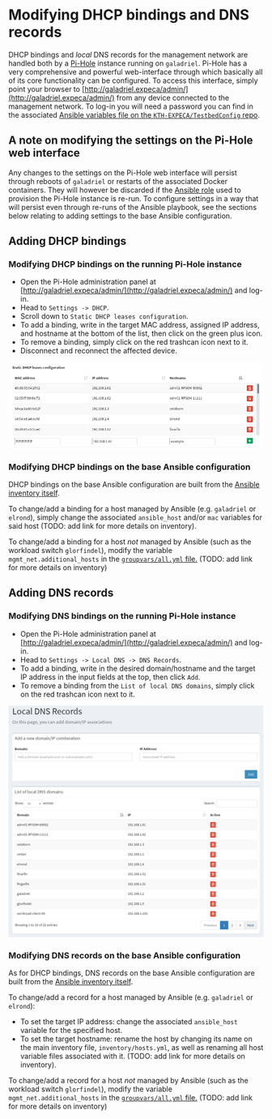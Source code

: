 # Modifying DHCP bindings and DNS records

DHCP bindings and *local* DNS records for the management network are handled both by a [Pi-Hole](https://pi-hole.net/) instance running on `galadriel`.
Pi-Hole has a very comprehensive and powerful web-interface through which basically all of its core functionality can be configured.
To access this interface, simply point your browser to [http://galadriel.expeca/admin/](http://galadriel.expeca/admin/) from any device connected to the management network.
To log-in you will need a password you can find in the associated [Ansible variables file on the `KTH-EXPECA/TestbedConfig` repo](https://github.com/KTH-EXPECA/TestbedConfig/blob/master/ansible/roles/pihole_dhcp_dns/vars/main.yml).

## A note on modifying the settings on the Pi-Hole web interface

Any changes to the settings on the Pi-Hole web interface will persist through reboots of `galadriel` or restarts of the associated Docker containers.
They will however be discarded if the [Ansible role](https://github.com/KTH-EXPECA/TestbedConfig/blob/master/ansible/roles/pihole_dhcp_dns/tasks/main.yml) used to provision the Pi-Hole instance is re-run.
To configure settings in a way that will persist even through re-runs of the Ansible playbook, see the sections below relating to adding settings to the base Ansible configuration.


## Adding DHCP bindings

### Modifying DHCP bindings on the running Pi-Hole instance

- Open the Pi-Hole administration panel at [http://galadriel.expeca/admin/](http://galadriel.expeca/admin/) and log-in.
- Head to `Settings -> DHCP`.
- Scroll down to `Static DHCP leases configuration`.
- To add a binding, write in the target MAC address, assigned IP address, and hostname at the bottom of the list, then click on the green plus icon.
- To remove a binding, simply click on the red trashcan icon next to it.
- Disconnect and reconnect the affected device.

![](assets/DHCP_static_PiHole.png)

### Modifying DHCP bindings on the base Ansible configuration

DHCP bindings on the base Ansible configuration are built from the [Ansible inventory itself](https://github.com/KTH-EXPECA/TestbedConfig/tree/master/ansible/inventory).

To change/add a binding for a host managed by Ansible (e.g. `galadriel` or `elrond`), simply change the associated `ansible_host` and/or `mac` variables for said host (TODO: add link for more details on inventory).

To change/add a binding for a host *not* managed by Ansible (such as the workload switch `glorfindel`), modify the variable `mgmt_net.additional_hosts` in the [`groupvars/all.yml` file.](https://github.com/KTH-EXPECA/TestbedConfig/blob/master/ansible/inventory/group_vars/all.yml) (TODO: add link for more details on inventory)

## Adding DNS records

### Modifying DNS bindings on the running Pi-Hole instance

- Open the Pi-Hole administration panel at [http://galadriel.expeca/admin/](http://galadriel.expeca/admin/) and log-in.
- Head to `Settings -> Local DNS -> DNS Records`.
- To add a binding, write in the desired domain/hostname and the target IP address in the input fields at the top, then click `Add`.
- To remove a binding from the `List of local DNS domains`, simply click on the red trashcan icon next to it.

![](assets/DNS_pihole.png)

### Modifying DNS records on the base Ansible configuration

As for DHCP bindings, DNS records on the base Ansible configuration are built from the [Ansible inventory itself](https://github.com/KTH-EXPECA/TestbedConfig/tree/master/ansible/inventory).

To change/add a record for a host managed by Ansible (e.g. `galadriel` or `elrond`):

- To set the target IP address: change the associated `ansible_host` variable for the specified host.
- To set the target hostname: rename the host by changing its name on the main inventory file, `inventory/hosts.yml`, as well as renaming all host variable files associated with it. (TODO: add link for more details on inventory).

To change/add a record for a host *not* managed by Ansible (such as the workload switch `glorfindel`), modify the variable `mgmt_net.additional_hosts` in the [`groupvars/all.yml` file.](https://github.com/KTH-EXPECA/TestbedConfig/blob/master/ansible/inventory/group_vars/all.yml) (TODO: add link for more details on inventory)
